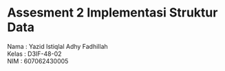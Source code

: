 # Assesment 2 Implementasi Struktur Data

Nama : Yazid Istiqlal Adhy Fadhillah <br>
Kelas : D3IF-48-02 <br>
NIM : 607062430005